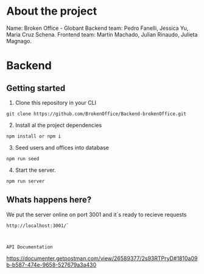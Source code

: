# About the project

Name: Broken Office - Globant 
Backend team: Pedro Fanelli, Jessica Yu, Maria Cruz Schena.
Frontend team: Martin Machado, Julian Rinaudo, Julieta Magnago.

# Backend

## Getting started

1. Clone this repository in your CLI

```
git clone https://github.com/BrokenOffice/Backend-brokenOffice.git
```

2. Install al the project dependencies

```
npm install or npm i
```

3. Seed users and offices into database

```
npm run seed
```

4. Start the server.

```
npm run server
```

## Whats happens here?

We put the server online on port 3001 and it`s ready to recieve requests

```
http://localhost:3001/`



API Documentation

```
https://documenter.getpostman.com/view/26589377/2s93RTPryD#1810a09b-b587-474e-9658-527679a3a430
```